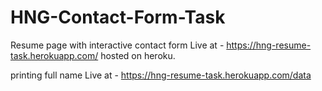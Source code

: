 # HNG-Contact-Form-Task

Resume page with interactive contact form Live at - https://hng-resume-task.herokuapp.com/  hosted on heroku.

printing full name Live at -  https://hng-resume-task.herokuapp.com/data 
